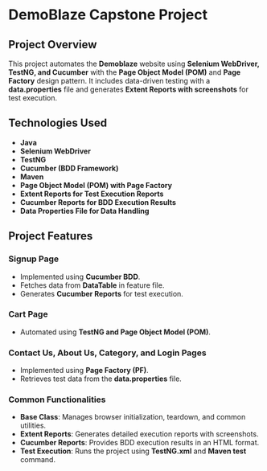 # **DemoBlaze Capstone Project**

## **Project Overview**
This project automates the **Demoblaze** website using **Selenium WebDriver, TestNG, and Cucumber** with the **Page Object Model (POM)** and **Page Factory** design pattern. It includes data-driven testing with a **data.properties** file and generates **Extent Reports with screenshots** for test execution.

## **Technologies Used**
- **Java**
- **Selenium WebDriver**
- **TestNG**
- **Cucumber (BDD Framework)**
- **Maven**
- **Page Object Model (POM) with Page Factory**
- **Extent Reports for Test Execution Reports**
- **Cucumber Reports for BDD Execution Results**
- **Data Properties File for Data Handling**

## **Project Features**
### **Signup Page**
- Implemented using **Cucumber BDD**.
- Fetches data from **DataTable** in feature file.
- Generates **Cucumber Reports** for test execution.

### **Cart Page**
- Automated using **TestNG and Page Object Model (POM)**.

### **Contact Us, About Us, Category, and Login Pages**
- Implemented using **Page Factory (PF)**.
- Retrieves test data from the **data.properties** file.

### **Common Functionalities**
- **Base Class**: Manages browser initialization, teardown, and common utilities.
- **Extent Reports**: Generates detailed execution reports with screenshots.
- **Cucumber Reports**: Provides BDD execution results in an HTML format.
- **Test Execution**: Runs the project using **TestNG.xml** and **Maven test** command.

